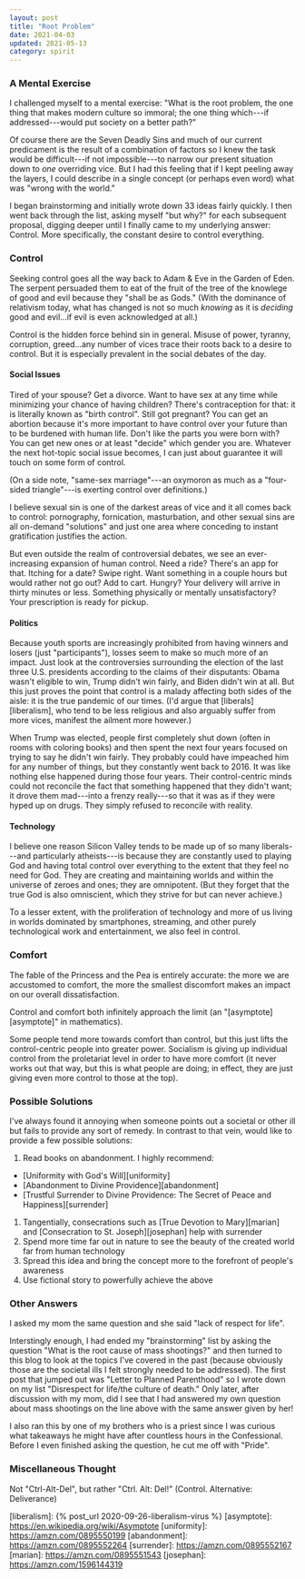 ```yaml
---
layout: post
title: "Root Problem"
date: 2021-04-03
updated: 2021-05-13
category: spirit
---
```


### A Mental Exercise
I challenged myself to a mental exercise: "What is the root problem, the one thing that makes modern culture so immoral; the one thing which---if addressed---would put society on a better path?"

Of course there are the Seven Deadly Sins and much of our current predicament is the result of a combination of factors so I knew the task would be difficult---if not impossible---to narrow our present situation down to _one_ overriding vice. But I had this feeling that if I kept peeling away the layers, I could describe in a single concept (or perhaps even word) what was "wrong with the world."

I began brainstorming and initially wrote down 33 ideas fairly quickly. I then went back through the list, asking myself "but why?" for each subsequent proposal, digging deeper until I finally came to my underlying answer: Control. More specifically, the constant desire to control everything.

### Control
Seeking control goes all the way back to Adam & Eve in the Garden of Eden. The serpent persuaded them to eat of the fruit of the tree of the knowlege of good and evil because they "shall be as Gods." (With the dominance of relativism today, what has changed is not so much _knowing_ as it is _deciding_ good and evil...if evil is even acknowledged at all.)

Control is the hidden force behind sin in general. Misuse of power, tyranny, corruption, greed...any number of vices trace their roots back to a desire to control. But it is especially prevalent in the social debates of the day.

#### Social Issues
Tired of your spouse? Get a divorce. Want to have sex at any time while minimizing your chance of having children? There's contraception for that: it is literally known as "birth control". Still got pregnant? You can get an abortion because it's more important to have control over your future than to be burdened with human life. Don't like the parts you were born with? You can get new ones or at least "decide" which gender you are. Whatever the next hot-topic social issue becomes, I can just about guarantee it will touch on some form of control.

(On a side note, "same-sex marriage"---an oxymoron as much as a "four-sided triangle"---is exerting control over definitions.)

I believe sexual sin is one of the darkest areas of vice and it all comes back to control: pornography, fornication, masturbation, and other sexual sins are all on-demand "solutions" and just one area where conceding to instant gratification justifies the action.

But even outside the realm of controversial debates, we see an ever-increasing expansion of human control. Need a ride? There's an app for that. Itching for a date? Swipe right. Want something in a couple hours but would rather not go out? Add to cart. Hungry? Your delivery will arrive in thirty minutes or less. Something physically or mentally unsatisfactory? Your prescription is ready for pickup.

#### Politics
Because youth sports are increasingly prohibited from having winners and losers (just "participants"), losses seem to make so much more of an impact. Just look at the controversies surrounding the election of the last three U.S. presidents according to the claims of their disputants: Obama wasn't eligible to win, Trump didn't win fairly, and Biden didn't win at all. But this just proves the point that control is a malady affecting both sides of the aisle: it is the true pandemic of our times. (I'd argue that [liberals][liberalism], who tend to be less religious and also arguably suffer from more vices, manifest the ailment more however.)

When Trump was elected, people first completely shut down (often in rooms with coloring books) and then spent the next four years focused on trying to say he didn't win fairly. They probably could have impeached him for any number of things, but they constantly went back to 2016. It was like nothing else happened during those four years. Their control-centric minds could not reconcile the fact that something happened that they didn't want; it drove them mad---into a frenzy really---so that it was as if they were hyped up on drugs. They simply refused to reconcile with reality.

#### Technology
I believe one reason Silicon Valley tends to be made up of so many liberals---and particularly atheists---is because they are constantly used to playing God and having total control over everything to the extent that they feel no need for God. They are creating and maintaining worlds and within the universe of zeroes and ones; they are omnipotent. (But they forget that the true God is also omniscient, which they strive for but can never achieve.)

To a lesser extent, with the proliferation of technology and more of us living in worlds dominated by smartphones, streaming, and other purely technological work and entertainment, we also feel in control.

### Comfort
The fable of the Princess and the Pea is entirely accurate: the more we are accustomed to comfort, the more the smallest discomfort makes an impact on our overall dissatisfaction.

Control and comfort both infinitely approach the limit (an "[asymptote][asymptote]" in mathematics).

Some people tend more towards comfort than control, but this just lifts the control-centric people into greater power. Socialism is giving up individual control from the proletariat level in order to have more comfort (it never works out that way, but this is what people are doing; in effect, they are just giving even more control to those at the top).

### Possible Solutions
I've always found it annoying when someone points out a societal or other ill but fails to provide any sort of remedy. In contrast to that vein, would like to provide a few possible solutions:

1. Read books on abandonment. I highly recommend:
  - [Uniformity with God's Will][uniformity]
  - [Abandonment to Divine Providence][abandonment]
  - [Trustful Surrender to Divine Providence: The Secret of Peace and Happiness][surrender]
1. Tangentially, consecrations such as [True Devotion to Mary][marian] and [Consecration to St. Joseph][josephan] help with surrender
1. Spend more time far out in nature to see the beauty of the created world far from human technology
1. Spread this idea and bring the concept more to the forefront of people's awareness
1. Use fictional story to powerfully achieve the above

### Other Answers
I asked my mom the same question and she said "lack of respect for life".

Interstingly enough, I had ended my "brainstorming" list by asking the question "What is the root cause of mass shootings?" and then turned to this blog to look at the topics I've covered in the past (because obviously those are the societal ills I felt strongly needed to be addressed). The first post that jumped out was "Letter to Planned Parenthood" so I wrote down on my list "Disrespect for life/the culture of death." Only later, after discussion with my mom, did I see that I had answered my own question about mass shootings on the line above with the same answer given by her!

I also ran this by one of my brothers who is a priest since I was curious what takeaways he might have after countless hours in the Confessional. Before I even finished asking the question, he cut me off with "Pride".

### Miscellaneous Thought
Not "Ctrl-Alt-Del", but rather "Ctrl. Alt: Del!" (Control. Alternative: Deliverance)

[liberalism]: {% post_url 2020-09-26-liberalism-virus %}
[asymptote]: https://en.wikipedia.org/wiki/Asymptote
[uniformity]: https://amzn.com/0895550199
[abandonment]: https://amzn.com/0895552264
[surrender]: https://amzn.com/0895552167
[marian]: https://amzn.com/0895551543
[josephan]: https://amzn.com/1596144319
